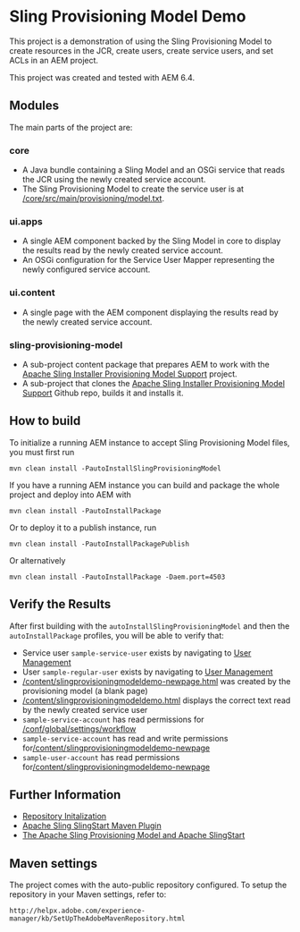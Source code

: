 # Sling Provisioning Model Demo

This project is a demonstration of using the Sling Provisioning Model to create resources in the JCR, create users, create service users, and set ACLs in an AEM project.

This project was created and tested with AEM 6.4.

## Modules

The main parts of the project are:

### core
 * A Java bundle containing a Sling Model and an OSGi service that reads the JCR using the newly created service account.
 * The Sling Provisioning Model to create the service user is at [/core/src/main/provisioning/model.txt](/core/src/main/provisioning/model.txt).

### ui.apps
 * A single AEM component backed by the Sling Model in core to display the results read by the newly created service account.
 * An OSGi configuration for the Service User Mapper representing the newly configured service account.

### ui.content
 * A single page with the AEM component displaying the results read by the newly created service account.

### sling-provisioning-model
 * A sub-project content package that prepares AEM to work with the [Apache Sling Installer Provisioning Model Support](https://github.com/apache/sling-org-apache-sling-installer-factory-model) project.
 * A sub-project that clones the [Apache Sling Installer Provisioning Model Support](https://github.com/apache/sling-org-apache-sling-installer-factory-model) Github repo, builds it and installs it.

## How to build

To initialize a running AEM instance to accept Sling Provisioning Model files, you must first run

    mvn clean install -PautoInstallSlingProvisioningModel

If you have a running AEM instance you can build and package the whole project and deploy into AEM with

    mvn clean install -PautoInstallPackage
    
Or to deploy it to a publish instance, run

    mvn clean install -PautoInstallPackagePublish
    
Or alternatively

    mvn clean install -PautoInstallPackage -Daem.port=4503

## Verify the Results

After first building with the `autoInstallSlingProvisioningModel` and then the `autoInstallPackage` profiles, you will be able to verify that:

 * Service user `sample-service-user` exists by navigating to [User Management](http://localhost:4502/libs/granite/security/content/useradmin.html)
 * User `sample-regular-user` exists by navigating to [User Management](http://localhost:4502/libs/granite/security/content/useradmin.html)
 * [/content/slingprovisioningmodeldemo-newpage.html](http://localhost:4502/content/slingprovisioningmodeldemo-newpage.html) was created by the provisioning model (a blank page)
 * [/content/slingprovisioningmodeldemo.html](http://localhost:4502/content/slingprovisioningmodeldemo.html) displays the correct text read by the newly created service user
 * `sample-service-account` has read permissions for [/conf/global/settings/workflow](http://localhost:4502/crx/de/index.jsp#/conf/global/settings/workflow)
 * `sample-service-account` has read and write permissions for[/content/slingprovisioningmodeldemo-newpage](http://localhost:4502/crx/de/index.jsp#/content/slingprovisioningmodeldemo-newpage)
 * `sample-user-account` has read permissions for[/content/slingprovisioningmodeldemo-newpage](http://localhost:4502/crx/de/index.jsp#/content/slingprovisioningmodeldemo-newpage)

## Further Information

* [Repository Initalization](https://sling.apache.org/documentation/bundles/repository-initialization.html)
* [Apache Sling SlingStart Maven Plugin](https://sling.apache.org/components/slingstart-maven-plugin/)
* [The Apache Sling Provisioning Model and Apache SlingStart](https://sling.apache.org/documentation/development/slingstart.html)

## Maven settings

The project comes with the auto-public repository configured. To setup the repository in your Maven settings, refer to:

    http://helpx.adobe.com/experience-manager/kb/SetUpTheAdobeMavenRepository.html
